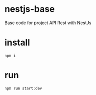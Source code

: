 # nestjs-base

Base code for project API Rest with NestJs

# install
```
npm i
```

# run
```
npm run start:dev
```
